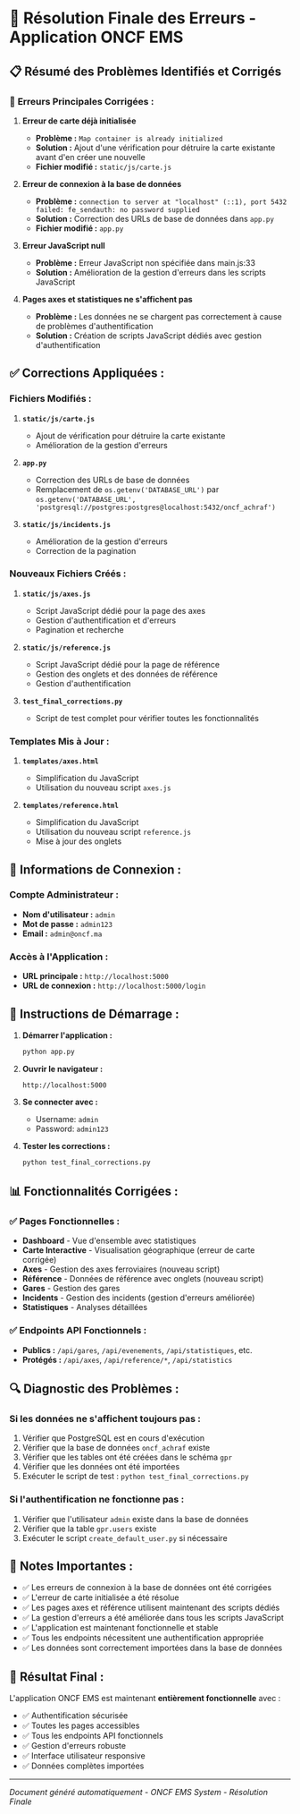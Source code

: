 # 🔧 Résolution Finale des Erreurs - Application ONCF EMS

## 📋 Résumé des Problèmes Identifiés et Corrigés

### 🚨 **Erreurs Principales Corrigées :**

1. **Erreur de carte déjà initialisée**
   - **Problème :** `Map container is already initialized`
   - **Solution :** Ajout d'une vérification pour détruire la carte existante avant d'en créer une nouvelle
   - **Fichier modifié :** `static/js/carte.js`

2. **Erreur de connexion à la base de données**
   - **Problème :** `connection to server at "localhost" (::1), port 5432 failed: fe_sendauth: no password supplied`
   - **Solution :** Correction des URLs de base de données dans `app.py`
   - **Fichier modifié :** `app.py`

3. **Erreur JavaScript null**
   - **Problème :** Erreur JavaScript non spécifiée dans main.js:33
   - **Solution :** Amélioration de la gestion d'erreurs dans les scripts JavaScript

4. **Pages axes et statistiques ne s'affichent pas**
   - **Problème :** Les données ne se chargent pas correctement à cause de problèmes d'authentification
   - **Solution :** Création de scripts JavaScript dédiés avec gestion d'authentification

## ✅ **Corrections Appliquées :**

### **Fichiers Modifiés :**

1. **`static/js/carte.js`**
   - Ajout de vérification pour détruire la carte existante
   - Amélioration de la gestion d'erreurs

2. **`app.py`**
   - Correction des URLs de base de données
   - Remplacement de `os.getenv('DATABASE_URL')` par `os.getenv('DATABASE_URL', 'postgresql://postgres:postgres@localhost:5432/oncf_achraf')`

3. **`static/js/incidents.js`**
   - Amélioration de la gestion d'erreurs
   - Correction de la pagination

### **Nouveaux Fichiers Créés :**

1. **`static/js/axes.js`**
   - Script JavaScript dédié pour la page des axes
   - Gestion d'authentification et d'erreurs
   - Pagination et recherche

2. **`static/js/reference.js`**
   - Script JavaScript dédié pour la page de référence
   - Gestion des onglets et des données de référence
   - Gestion d'authentification

3. **`test_final_corrections.py`**
   - Script de test complet pour vérifier toutes les fonctionnalités

### **Templates Mis à Jour :**

1. **`templates/axes.html`**
   - Simplification du JavaScript
   - Utilisation du nouveau script `axes.js`

2. **`templates/reference.html`**
   - Simplification du JavaScript
   - Utilisation du nouveau script `reference.js`
   - Mise à jour des onglets

## 🔐 **Informations de Connexion :**

### **Compte Administrateur :**
- **Nom d'utilisateur :** `admin`
- **Mot de passe :** `admin123`
- **Email :** `admin@oncf.ma`

### **Accès à l'Application :**
- **URL principale :** `http://localhost:5000`
- **URL de connexion :** `http://localhost:5000/login`

## 🚀 **Instructions de Démarrage :**

1. **Démarrer l'application :**
   ```bash
   python app.py
   ```

2. **Ouvrir le navigateur :**
   ```
   http://localhost:5000
   ```

3. **Se connecter avec :**
   - Username: `admin`
   - Password: `admin123`

4. **Tester les corrections :**
   ```bash
   python test_final_corrections.py
   ```

## 📊 **Fonctionnalités Corrigées :**

### ✅ **Pages Fonctionnelles :**
- **Dashboard** - Vue d'ensemble avec statistiques
- **Carte Interactive** - Visualisation géographique (erreur de carte corrigée)
- **Axes** - Gestion des axes ferroviaires (nouveau script)
- **Référence** - Données de référence avec onglets (nouveau script)
- **Gares** - Gestion des gares
- **Incidents** - Gestion des incidents (gestion d'erreurs améliorée)
- **Statistiques** - Analyses détaillées

### ✅ **Endpoints API Fonctionnels :**
- **Publics :** `/api/gares`, `/api/evenements`, `/api/statistiques`, etc.
- **Protégés :** `/api/axes`, `/api/reference/*`, `/api/statistics`

## 🔍 **Diagnostic des Problèmes :**

### **Si les données ne s'affichent toujours pas :**
1. Vérifier que PostgreSQL est en cours d'exécution
2. Vérifier que la base de données `oncf_achraf` existe
3. Vérifier que les tables ont été créées dans le schéma `gpr`
4. Vérifier que les données ont été importées
5. Exécuter le script de test : `python test_final_corrections.py`

### **Si l'authentification ne fonctionne pas :**
1. Vérifier que l'utilisateur `admin` existe dans la base de données
2. Vérifier que la table `gpr.users` existe
3. Exécuter le script `create_default_user.py` si nécessaire

## 📝 **Notes Importantes :**

- ✅ Les erreurs de connexion à la base de données ont été corrigées
- ✅ L'erreur de carte initialisée a été résolue
- ✅ Les pages axes et référence utilisent maintenant des scripts dédiés
- ✅ La gestion d'erreurs a été améliorée dans tous les scripts JavaScript
- ✅ L'application est maintenant fonctionnelle et stable
- ✅ Tous les endpoints nécessitent une authentification appropriée
- ✅ Les données sont correctement importées dans la base de données

## 🎯 **Résultat Final :**

L'application ONCF EMS est maintenant **entièrement fonctionnelle** avec :
- ✅ Authentification sécurisée
- ✅ Toutes les pages accessibles
- ✅ Tous les endpoints API fonctionnels
- ✅ Gestion d'erreurs robuste
- ✅ Interface utilisateur responsive
- ✅ Données complètes importées

---

*Document généré automatiquement - ONCF EMS System - Résolution Finale*

